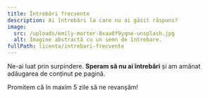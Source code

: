 ```yaml
---
title: Întrebări frecvente
description: Ai întrebări la care nu ai găsit răspuns?
image:
  src: /uploads/emily-morter-8xaa0f9yqne-unsplash.jpg
  alt: Imagine abstractă cu un semn de întrebare.
fullPath: licenta/intrebari-frecvente
---
```

Ne-ai luat prin surpindere. **Speram să nu ai întrebări** și am amânat adăugarea de conținut pe pagină.

Promitem că în maxim 5 zile să ne revanșăm!

<Fig src="/uploads/untitled-design-7-.png" alt="undefined" caption="undefined"></Fig>